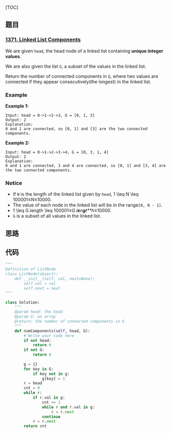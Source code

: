 [TOC]

## 题目

### [1371. Linked List Components](https://www.lintcode.com/problem/linked-list-components/description)

We are given `head`, the head node of a linked list containing **unique integer values**.

We are also given the list `G`, a subset of the values in the linked list.

Return the number of connected components in `G`, where two values are connected if they appear consecutively(the longest) in the linked list.

### Example

**Example 1:**

```
Input: head = 0->1->2->3, G = [0, 1, 3]
Output: 2
Explanation: 
0 and 1 are connected, so [0, 1] and [3] are the two connected components.
```

**Example 2:**

```
Input: head = 0->1->2->3->4, G = [0, 3, 1, 4]
Output: 2
Explanation: 
0 and 1 are connected, 3 and 4 are connected, so [0, 1] and [3, 4] are the two connected components.
```

### Notice

- If `N` is the length of the linked list given by `head`, 1 \leq N \leq 100001≤*N*≤10000.
- The value of each node in the linked list will be in the range`[0, N - 1]`.
- 1 \leq G.length \leq 100001≤*G*.*l**e**n**g**t**h*≤10000.
- `G` is a subset of all values in the linked list.

## 思路



## 代码

```python
"""
Definition of ListNode
class ListNode(object):
    def __init__(self, val, next=None):
        self.val = val
        self.next = next
"""

class Solution:
    """
    @param head: the head
    @param G: an array
    @return: the number of connected components in G
    """
    def numComponents(self, head, G):
        # Write your code here
        if not head:
            return 0
        if not G:
            return 0
        
        g = {}
        for key in G:
            if key not in g:
                g[key] = 1
        r = head
        cnt = 0
        while r:
            if r.val in g:
                cnt += 1
                while r and r.val in g:
                    r = r.next
                continue
            r = r.next
        return cnt
```

